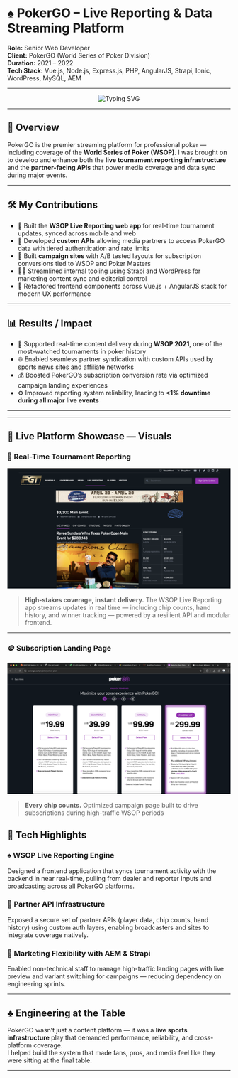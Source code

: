 # ♠️ PokerGO – Live Reporting & Data Streaming Platform  
**Role:** Senior Web Developer  
**Client:** PokerGO (World Series of Poker Division)  
**Duration:** 2021 – 2022  
**Tech Stack:** Vue.js, Node.js, Express.js, PHP, AngularJS, Strapi, Ionic, WordPress, MySQL, AEM

---

<p align="center">
  <img src="https://readme-typing-svg.demolab.com?font=Fira+Code&size=22&pause=1000&color=FF5C8A&center=true&vCenter=true&width=600&lines=Real-Time+Poker+Streaming+Platform;Live+Tournament+Reporting+at+Scale;Engineered+for+Fans%2C+Broadcasters+%26+Partners" alt="Typing SVG" />
</p>

---

## 🧩 Overview

PokerGO is the premier streaming platform for professional poker — including coverage of the **World Series of Poker (WSOP)**. I was brought on to develop and enhance both the **live tournament reporting infrastructure** and the **partner-facing APIs** that power media coverage and data sync during major events.

---

## 🛠️ My Contributions

- 📡 Built the **WSOP Live Reporting web app** for real-time tournament updates, synced across mobile and web
- 🧰 Developed **custom APIs** allowing media partners to access PokerGO data with tiered authentication and rate limits
- 🧭 Built **campaign sites** with A/B tested layouts for subscription conversions tied to WSOP and Poker Masters
- 🧑‍💼 Streamlined internal tooling using Strapi and WordPress for marketing content sync and editorial control
- 📲 Refactored frontend components across Vue.js + AngularJS stack for modern UX performance

---

## 📊 Results / Impact

- 🎥 Supported real-time content delivery during **WSOP 2021**, one of the most-watched tournaments in poker history
- 🌐 Enabled seamless partner syndication with custom APIs used by sports news sites and affiliate networks
- 💰 Boosted PokerGO’s subscription conversion rate via optimized campaign landing experiences
- ⚙️ Improved reporting system reliability, leading to **<1% downtime during all major live events**

---

---

## 🎥 Live Platform Showcase — Visuals

### 🧾 Real-Time Tournament Reporting  
<p align="center">
  <img src="./reporting.png" alt="Live Reporting App Screenshot" width="700"/>
</p>

> **High-stakes coverage, instant delivery.** The WSOP Live Reporting app streams updates in real time — including chip counts, hand history, and winner tracking — powered by a resilient API and modular frontend.

---

### 🪙 Subscription Landing Page  
<p align="center">
  <img src="./subscribe.png" alt="Subscription CTA Page" width="700"/>
</p>

> **Every chip counts.** Optimized campaign page built to drive subscriptions during high-traffic WSOP periods

## 🧠 Tech Highlights

### ♠️ WSOP Live Reporting Engine  
Designed a frontend application that syncs tournament activity with the backend in near real-time, pulling from dealer and reporter inputs and broadcasting across all PokerGO platforms.

### 📡 Partner API Infrastructure  
Exposed a secure set of partner APIs (player data, chip counts, hand history) using custom auth layers, enabling broadcasters and sites to integrate coverage natively.

### 🎯 Marketing Flexibility with AEM & Strapi  
Enabled non-technical staff to manage high-traffic landing pages with live preview and variant switching for campaigns — reducing dependency on engineering sprints.

---

## ♣️ Engineering at the Table  
PokerGO wasn’t just a content platform — it was a **live sports infrastructure** play that demanded performance, reliability, and cross-platform coverage.  
I helped build the system that made fans, pros, and media feel like they were sitting at the final table.

---

